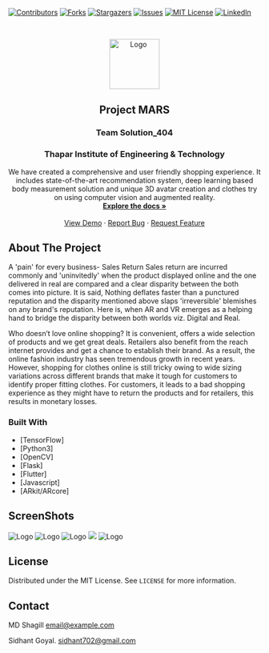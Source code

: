 
[![Contributors][contributors-shield]][contributors-url]
[![Forks][forks-shield]][forks-url]
[![Stargazers][stars-shield]][stars-url]
[![Issues][issues-shield]][issues-url]
[![MIT License][license-shield]][license-url]
[![LinkedIn][linkedin-shield]][linkedin-url]



<!-- PROJECT LOGO -->
<br />
<p align="center">
  <a href="https://github.com/othneildrew/Best-README-Template">
    <img src="Images/Myntra_logo.png" alt="Logo" width="100" height="100">
  </a>

  <h2 align="center">Project MARS</h2>
  <h3 align="center">Team Solution_404</h3>
  <h3 align="center">Thapar Institute of Engineering & Technology</h3>

  <p align="center">
    We have created a comprehensive and user friendly shopping experience. It includes state-of-the-art recommendation system, deep learning based body measurement solution and unique  3D avatar creation and clothes try on using computer vision and augmented reality.
    <br />
    <a href="https://github.com/shagilsiddiqui/MyntraHackathon"><strong>Explore the docs »</strong></a>
    <br />
    <br />
    <a href="https://github.com/shagilsiddiqui/MyntraHackathon">View Demo</a>
    ·
    <a href="https://github.com/shagilsiddiqui/MyntraHackathon">Report Bug</a>
    ·
    <a href="https://github.com/shagilsiddiqui/MyntraHackathon">Request Feature</a>
  </p>
</p>




<!-- ABOUT THE PROJECT -->
## About The Project

A 'pain' for every business- Sales Return Sales return are incurred commonly and 'uninvitedly' when the product displayed online and the one delivered in real are compared and a clear disparity between the both comes into picture. It is said, Nothing deflates faster than a punctured reputation and the disparity mentioned above slaps 'irreversible' blemishes on any brand's reputation.
Here is, when AR and VR emerges as a helping hand to bridge the disparity between both worlds viz. Digital and Real.

Who doesn’t love online shopping? It is convenient, offers a wide selection of products and we get great deals. Retailers also benefit from the reach internet
provides and get a chance to establish their brand. As a result, the online fashion industry has seen tremendous growth in recent years. However, shopping
for clothes online is still tricky owing to wide sizing variations across different brands that make it tough for customers to identify proper fitting clothes. For
customers, it leads to a bad shopping experience as they might have to return the products and for retailers, this results in monetary losses.

### Built With

* [TensorFlow]
* [Python3]
* [OpenCV]
* [Flask]
* [Flutter]
* [Javascript]
* [ARkit/ARcore]


<!-- GETTING STARTED -->
## ScreenShots
<img src="Screenshot_2020-10-31-22-15-08-98_42d40205deec5e8ab1d13ef61f49d24f.jpg" alt="Logo" >
<img src="Screenshot_2020-10-31-22-15-36-56_42d40205deec5e8ab1d13ef61f49d24f.jpg" alt="Logo" >
<img src="Screenshot_2020-10-31-22-17-19-49_42d40205deec5e8ab1d13ef61f49d24f.jpg" alt="Logo" >
<img src ="WhatsApp Image 2020-11-01 at 12.03.03 AM.jpeg" >
<img src="res.png" alt="Logo" >



<!-- LICENSE -->
## License

Distributed under the MIT License. See `LICENSE` for more information.



<!-- CONTACT -->
## Contact

MD Shagill   email@example.com

Sidhant Goyal. sidhant702@gmail.com


<!-- ACKNOWLEDGEMENTS -->






<!-- MARKDOWN LINKS & IMAGES -->
<!-- https://www.markdownguide.org/basic-syntax/#reference-style-links -->
[contributors-shield]: https://img.shields.io/github/contributors/othneildrew/Best-README-Template.svg?style=flat-square
[contributors-url]: https://github.com/othneildrew/Best-README-Template/graphs/contributors
[forks-shield]: https://img.shields.io/github/forks/othneildrew/Best-README-Template.svg?style=flat-square
[forks-url]: https://github.com/othneildrew/Best-README-Template/network/members
[stars-shield]: https://img.shields.io/github/stars/othneildrew/Best-README-Template.svg?style=flat-square
[stars-url]: https://github.com/othneildrew/Best-README-Template/stargazers
[issues-shield]: https://img.shields.io/github/issues/othneildrew/Best-README-Template.svg?style=flat-square
[issues-url]: https://github.com/othneildrew/Best-README-Template/issues
[license-shield]: https://img.shields.io/github/license/othneildrew/Best-README-Template.svg?style=flat-square
[license-url]: https://github.com/othneildrew/Best-README-Template/blob/master/LICENSE.txt
[linkedin-shield]: https://img.shields.io/badge/-LinkedIn-black.svg?style=flat-square&logo=linkedin&colorB=555
[linkedin-url]: https://linkedin.com/in/othneildrew
[product-screenshot]: images/screenshot.png
